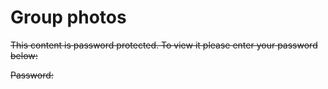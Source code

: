 # Group photos

~~This content is password protected. To view it please enter your password below:~~

~~Password:~~ &#x20;
